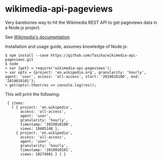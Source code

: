 # wikimedia-api-pageviews
Very barebones way to hit the Wikimedia REST API to get pageviews data in a Node.js project.

See [Wikimedia's documentation](https://wikimedia.org/api/rest_v1/#!/Pageviews_data/get_metrics_pageviews_aggregate_project_access_agent_granularity_start_end).

Installation and usage guide, assumes knowledge of Node.js:
```
$ npm install --save https://github.com/fasiha/wikimedia-api-pageviews.git
$ node
> var {get} = require('wikimedia-api-pageviews');
> var opts = {project: 'en.wikipedia.org', granularity: 'hourly', agent: 'user', access: 'all-access', start: '2019010100', end: '2019010101'};
> get(opts).then(res => console.log(res));
```
This will print the following:
```
 { items:
   [ { project: 'en.wikipedia',
       access: 'all-access',
       agent: 'user',
       granularity: 'hourly',
       timestamp: '2019010100',
       views: 10485148 },
     { project: 'en.wikipedia',
       access: 'all-access',
       agent: 'user',
       granularity: 'hourly',
       timestamp: '2019010101',
       views: 10274981 } ] }
```
